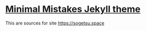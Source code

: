 # [Minimal Mistakes Jekyll theme](https://mmistakes.github.io/minimal-mistakes/)

This are sources for site https://sogetsu.space